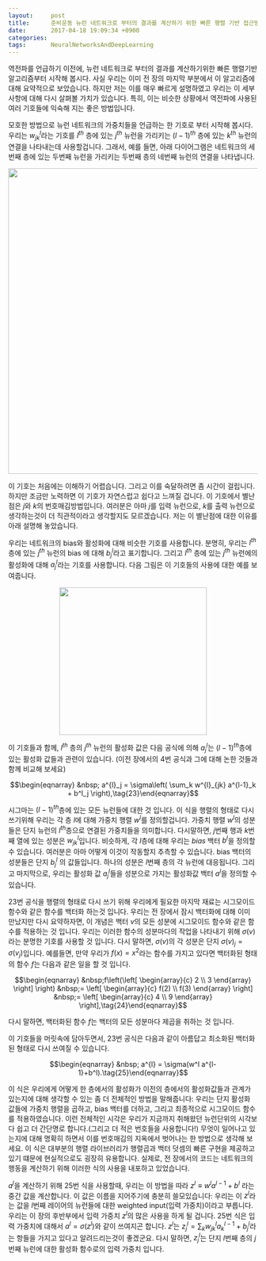 ```yaml
---
layout:     post
title:      준비운동 뉴런 네트워크로 부터의 결과를 계산하기 위한 빠른 행렬 기반 접근방법
date:       2017-04-18 19:09:34 +0900
categories: 
tags:       NeuralNetworksAndDeepLearning
---
```

역전파를 언급하기 이전에, 뉴런 네트워크로 부터의 결과를 계산하기위한 빠른 행렬기반 알고리즘부터 시작해 봅시다. 사실 우리는 이미 전 장의 마지막 부분에서 이 알고리즘에 대해 요약적으로 보았습니다. 하지만 저는 이를 매우 빠르게 설명하였고 우리는 이 세부사항에 대해 다시 살펴볼 가치가 있습니다. 특히, 이는 비슷한 상황에서 역전파에 사용된 여러 기호들에 익숙해 지는 좋은 방법입니다.

모호한 방법으로 뉴런 네트워크의 가중치들을 언급하는 한 기호로 부터 시작해 봅시다. 우리는 $w^l_{jk}$라는 기호를 $l^{th}$ 층에 있는 $j^{th}$ 뉴런을 가리키는 $(l-1)^{th}$ 층에 있는 $k^{th}$ 뉴런의 연결을 나타내는데 사용할겁니다. 그래서, 예를 들면, 아래 다이어그램은 네트워크의 세번째 층에 있는 두번째 뉴런을 가리키는 두번째 층의 네번째 뉴런의 연결을 나타냅니다.

<center><img src="http://cfile9.uf.tistory.com/image/2411EE4E58F5E539234CEE" style="max-width:100%;height:auto"  height="243" width="617"/></center>

<!-- more -->

이 기호는 처음에는 이해하기 어렵습니다. 그리고 이를 숙달하려면 좀 시간이 걸립니다. 하지만 조금만 노력하면 이 기호가 자연스럽고 쉽다고 느껴질 겁니다. 이 기호에서 별난점은 $j$와 $k$의 번호매김방법입니다. 여러분은 아마 $j$를 입력 뉴런으로, $k$를 출력 뉴런으로 생각하는것이 더 직관적이라고 생각할지도 모르겠습니다. 저는 이 별난점에 대한 이유를 아래 설명해 놓았습니다.

우리는 네트워크의 bias와 활성화에 대해 비슷한 기호를 사용합니다. 분명히, 우리는 $l^{th}$ 층에 있는 $j^{th}$ 뉴런의 bias 에 대해 $b^l_j$라고 표기합니다. 그리고 $l^{th}$ 층에 있는 $j^{th}$ 뉴런에의 활성화에 대해 $a^l_j$라는 기호를 사용합니다. 다음 그림은 이 기호들의 사용에 대한 예를 보여줍니다.

<center><img src="http://cfile21.uf.tistory.com/image/2223725058F6274D2D344D" style="max-width:100%;height:auto"  height="243" width="298"/></center>

이 기호들과 함께, $l^{th}$ 층의 $j^{th}$ 뉴런의 활성화 값은 다음 공식에 의해 $a^l_j$는 $(l-1)^{th}$층에 있는 활성화 값들과 관련이 있습니다. (이전 장에서의 4번 공식과 그에 대해 논한 것들과 함께 비교해 보세요)

$$\begin{eqnarray} &nbsp; a^{l}_j = \sigma\left( \sum_k w^{l}_{jk} a^{l-1}_k + b^l_j \right),\tag{23}\end{eqnarray}$$

시그마는 $(l-1)^{th}$층에 있는 모든 뉴런들에 대한 것 입니다. 이 식을 행렬의 형태로 다시 쓰기위해&nbsp;우리는 각 층 $l$에 대해 가중치 행렬 $w^l$를 정의할겁니다. 가중치 행렬 $w^l$의 성분들은 단지 뉴런의 $l^{th}$층으로 연결된 가중치들을 의미합니다. 다시말하면, $j$번째 행과 $k$번째 열에 있는 성분은 $w^l_{jk}$입니다. 비슷하게, 각 $l$층에 대해 우리는 $bias$ 백터 $b^l$을 정의할 수 있습니다. 여러분은 아마 어떻게 이것이 작동할지 추측할 수 있습니다. bias 백터의 성분들은 단지 $b^l_j$ 의 값들입니다. 하나의 성분은 $l$번째 층의 각 뉴런에 대응됩니다. 그리고 마지막으로, 우리는 활성화 값 $a^l_j$들을 성분으로 가지는 활성화값 백터 $a^l$을 정의할 수 있습니다.

23번 공식을 행렬의 형태로 다시 쓰기 위해 우리에게 필요한 마지막 재료는 시그모이드 함수와 같은 함수를 백터화 하는것 입니다. 우리는 전 장에서 잠시 백터화에 대해 이미 만났지만 다시 요약하자면, 이 개념은 백터 $v$의 모든 성분에 시그모이드 함수와 같은 함수를 적용하는 것 입니다. 우리는 이러한 함수의 성분마다의 작업을 나타내기 위해 $\sigma (v)$라는 분명한&nbsp;기호를 사용할 것 입니다. 다시 말하면, $\sigma (v)$의 각 성분은 단지 $\sigma (v)_j=\sigma (v_j)$입니다. 예를들면, 만약 우리가 $f(x)=x^2$라는 함수를 가지고 있다면 백터화된 형태의 함수 $f$는 다음과 같은 일을 할 것 입니다.

$$\begin{eqnarray} &nbsp;f\left(\left[ \begin{array}{c} 2 \\ 3 \end{array} \right] \right) &nbsp;= \left[ \begin{array}{c} f(2) \\ f(3) \end{array} \right] &nbsp;= \left[ \begin{array}{c} 4 \\ 9 \end{array} \right],\tag{24}\end{eqnarray}$$

다시 말하면, 백터화된 함수 $f$는 백터의 모든 성분마다 제곱을 취하는 것 입니다.

이 기호들을 머릿속에 담아두면서, 23번 공식은 다음과 같이 아름답고 최소화된 백터화된 형태로 다시 쓰여질 수 있습니다.

$$\begin{eqnarray} &nbsp; a^{l} = \sigma(w^l a^{l-1}+b^l).\tag{25}\end{eqnarray}$$

이 식은 우리에게 어떻게 한 층에서의 활성화가 이전의 층에서의 활성화값들과 관계가 있는지에 대해 생각할 수 있는 좀 더 전체적인 방법을 말해줍니다: 우리는 단지 활성화 값들에 가중치 행렬을 곱하고, bias 백터를 더하고, 그리고 최종적으로 시그모이드 함수를 적용하였습니다. 이런 전체적인 시각은 우리가 지금까지 취해왔던 뉴런단위의 시각보다 쉽고 더 간단명로 합니다.(그리고 더 적은 번호들을 사용합니다!) 무엇이 일어나고 있는지에 대해 명확히 하면서 이를 번호매김의 지옥에서 벗어나는 한 방법으로 생각해 보세요. 이 식은 대부분의 행렬 라이브러리가 행렬곱과 백터 덧셈의 빠른 구현을 제공하고 있기 떄문에 현실적으로도 굉장히 유용합니다. 실제로, 전 장에서의 코드는 네트워크의 행동을 계산하기 위해 이러한 식의 사용을 내포하고 있었습니다.

$a^l$을 계산하기 위해 25번 식을 사용할때, 우리는 이 방법을 따라 $z^l \equiv w^la^{l-1}+b^l$ 라는 중간 값을 계산합니다. 이 값은 이름을 지어주기에 충분히 쓸모있습니다: 우리는 이 $z^l$라는 값을 $l$번째 레이어의 뉴런들에 대한&nbsp;weighted input(입력 가중치)이라고 부릅니다. 우리는 이 장의 후반부에서 입력 가중치 $z^l$의 많은 사용을 하게 될 겁니다. 25번 식은 입력 가중치에 대해서 $a^l=\sigma (z^l)$와 같이 쓰여지곤 합니다. $z^l$는 $z^l_j=\sum_k w^l_{jk}a^{l-1}_k+b^l_j$라는 항들을 가지고 있다고 알려드리는것이 좋겠군요. 다시 말하면, $z^l_j$는 단지 $l$번째 층의 $j$번째 뉴런에 대한 활성화 함수로의 입력 가중치 입니다.

